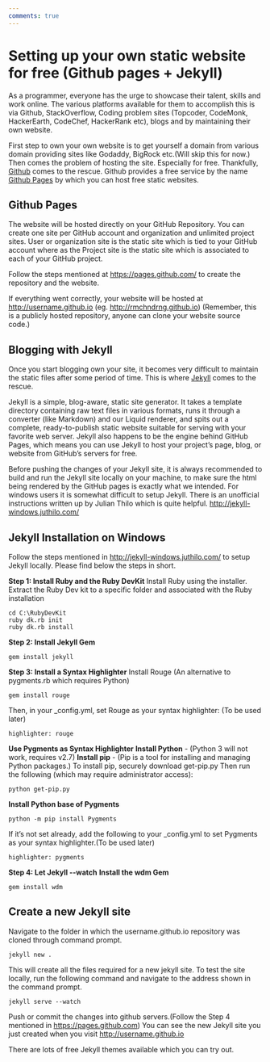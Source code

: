 ```yaml
---
comments: true
---
```

**Setting up your own static website for free (Github pages + Jekyll)**
===================================================================
As a programmer, everyone has the urge to showcase their talent, skills and work online. The various platforms available for them to accomplish this is via Github, StackOverflow, Coding problem sites (Topcoder, CodeMonk, HackerEarth, CodeChef, HackerRank etc), blogs and by maintaining their own website.

First step to own your own website is to get yourself a domain from various domain providing sites like Godaddy, BigRock etc.(Will skip this for now.) Then comes the problem of hosting the site. Especially for free. Thankfully, [Github](https://github.com/) comes to the rescue. Github provides a free service by the name [Github Pages](https://pages.github.com/) by which you can host free static websites.

**Github Pages**
------------
The website will be hosted directly on your GitHub Repository. You can create one site per GitHub account and organization and unlimited project sites. User or organization site is the static site which is tied to your GitHub account where as the Project site is the static site which is associated to each of your GitHub project.

Follow the steps mentioned at https://pages.github.com/ to create the repository and the website.

If everything went correctly, your website will be hosted at http://username.github.io (eg. http://rmchndrng.github.io) (Remember, this is a publicly hosted repository, anyone can clone your website source code.)

**Blogging with Jekyll**
--------------------
Once you start blogging own your site, it becomes very difficult to maintain the static files after some period of time. This is where [Jekyll](http://jekyllrb.com/) comes to the rescue.

Jekyll is a simple, blog-aware, static site generator. It takes a template directory containing raw text files in various formats, runs it through a converter (like Markdown) and our Liquid renderer, and spits out a complete, ready-to-publish static website suitable for serving with your favorite web server. Jekyll also happens to be the engine behind GitHub Pages, which means you can use Jekyll to host your project’s page, blog, or website from GitHub’s servers for free.

Before pushing the changes of your Jekyll site, it is always recommended to build and run the Jekyll site locally on your machine, to make sure the html being rendered by the GitHub pages is exactly what we intended. For windows users it is somewhat difficult to setup Jekyll. There is an unofficial instructions written up by Julian Thilo which is quite helpful. http://jekyll-windows.juthilo.com/

**Jekyll Installation on Windows**
------------------------------

Follow the steps mentioned in http://jekyll-windows.juthilo.com/ to setup Jekyll locally.
Please find below the steps in short.

**Step 1: Install Ruby and the Ruby DevKit**
Install Ruby using the installer.
Extract the Ruby Dev kit to a specific folder and associated with the Ruby installation
	
	cd C:\RubyDevKit
    ruby dk.rb init
    ruby dk.rb install
    
**Step 2: Install Jekyll Gem**

    gem install jekyll

**Step 3: Install a Syntax Highlighter**
Install Rouge (An alternative to pygments.rb which requires Python)

    gem install rouge

Then, in your _config.yml, set Rouge as your syntax highlighter: (To be used later)

    highlighter: rouge

**Use Pygments as Syntax Highlighter**
**Install Python** - (Python 3 will not work, requires v2.7)
**Install pip** - (Pip is a tool for installing and managing Python packages.)
 To install pip, securely download get-pip.py
 Then run the following (which may require administrator access):
	
    python get-pip.py

**Install Python base of Pygments**

    python -m pip install Pygments

If it’s not set already, add the following to your _config.yml to set Pygments as your syntax highlighter.(To be used later)

    highlighter: pygments

**Step 4: Let Jekyll --watch**
**Install the wdm Gem**

    gem install wdm

**Create a new Jekyll site**
----------------------------------------------
Navigate to the folder in which the username.github.io repository was cloned through command prompt.

    jekyll new .
    
   This will create all the files required for a new jekyll site.
   To test the site locally, run the following command and navigate to the address shown in the command prompt.
  

    jekyll serve --watch

   Push or commit the changes into github servers.(Follow the Step 4 mentioned in https://pages.github.com)
   You can see the new Jekyll site you just created when you visit http://username.github.io
  
  There are lots of free Jekyll themes available which you can try out.
